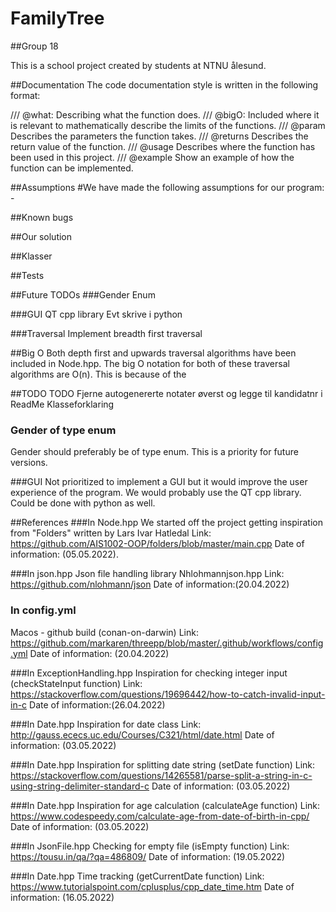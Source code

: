 # FamilyTree
##Group 18

This is a school project created by students at NTNU ålesund.

##Documentation
The code documentation style is written in the following format:

/// @what:      Describing what the function does.
/// @bigO:      Included where it is relevant to mathematically describe the limits of the functions.
/// @param      Describes the parameters the function takes.
/// @returns    Describes the return value of the function.
/// @usage      Describes where the function has been used in this project.
/// @example    Show an example of how the function can be implemented.

##Assumptions
#We have made the following assumptions for our program:
    - 


##Known bugs

##Our solution

##Klasser

##Tests


##Future TODOs
###Gender
Enum

###GUI
QT cpp library
Evt skrive i python

###Traversal
Implement breadth first traversal

##Big O
Both depth first and upwards traversal algorithms have been included in Node.hpp.
The big O notation for both of these traversal algorithms are O(n).
This is because of the 

##TODO
TODO Fjerne autogenererte notater øverst og legge til kandidatnr i ReadMe
Klasseforklaring

### Gender of type enum
Gender should preferably be of type enum. This is a priority for future versions.

###GUI
Not prioritized to implement a GUI but it would improve the user experience of the program. 
We would probably use the QT cpp library. Could be done with python as well.

##References
###In Node.hpp
We started off the project getting inspiration from "Folders" written by Lars Ivar Hatledal
Link: https://github.com/AIS1002-OOP/folders/blob/master/main.cpp
Date of information: (05.05.2022).

###In json.hpp
Json file handling library Nhlohmannjson.hpp
Link: https://github.com/nlohmann/json
Date of information:(20.04.2022)

### In config.yml
Macos - github build (conan-on-darwin)
Link: https://github.com/markaren/threepp/blob/master/.github/workflows/config.yml
Date of information: (20.04.2022)

###In ExceptionHandling.hpp
Inspiration for checking integer input (checkStateInput function)
Link: https://stackoverflow.com/questions/19696442/how-to-catch-invalid-input-in-c
Date of information:(26.04.2022)

###In Date.hpp
Inspiration for date class
Link: http://gauss.ececs.uc.edu/Courses/C321/html/date.html
Date of information: (03.05.2022)

###In Date.hpp
Inspiration for splitting date string (setDate function)
Link: https://stackoverflow.com/questions/14265581/parse-split-a-string-in-c-using-string-delimiter-standard-c
Date of information: (03.05.2022)

###In Date.hpp
Inspiration for age calculation (calculateAge function)
Link: https://www.codespeedy.com/calculate-age-from-date-of-birth-in-cpp/
Date of information: (03.05.2022)

###In JsonFile.hpp
Checking for empty file (isEmpty function)
Link: https://tousu.in/qa/?qa=486809/
Date of information: (19.05.2022)

###In Date.hpp
Time tracking (getCurrentDate function)
Link: https://www.tutorialspoint.com/cplusplus/cpp_date_time.htm
Date of information: (16.05.2022)